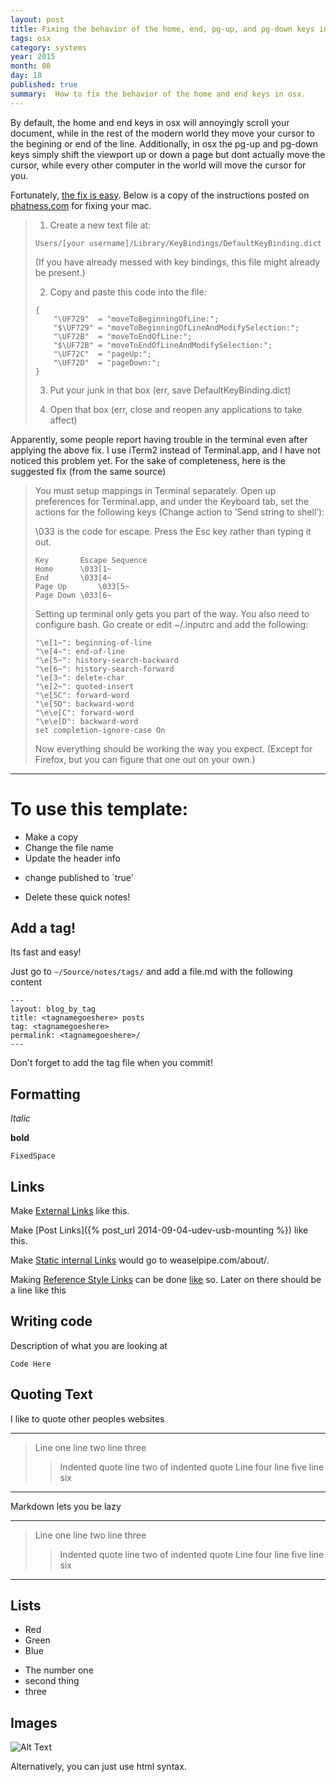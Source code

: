 ```yaml
---
layout: post
title: Fixing the behavior of the home, end, pg-up, and pg-down keys in OSX. 
tags: osx
category: systems
year: 2015
month: 08
day: 18
published: true
summary:  How to fix the behavior of the home and end keys in osx.
---
```


By default, the home and end keys in osx will annoyingly scroll your document, while in the rest of the modern world they move your cursor to the begining or end of the line.
Additionally, in osx the pg-up and pg-down keys simply shift the viewport up or down a page but dont actually move the cursor, while every other computer in the world will move the cursor for you. 

Fortunately, [the fix is easy](http://phatness.com/2007/08/fix-home-and-end-keys-on-mac-os-x/).
Below is a copy of the instructions posted on [phatness.com](http://phatness.com) for fixing your mac.

> 1) Create a new text file at:
> 
> ```
> Users/[your username]/Library/KeyBindings/DefaultKeyBinding.dict
> ```
> 
> (If you have already messed with key bindings, this file might already be present.)
> 
> 2) Copy and paste this code into the file:
> 
> ```
> {
>     "\UF729"  = "moveToBeginningOfLine:";
>     "$\UF729" = "moveToBeginningOfLineAndModifySelection:";
>     "\UF72B"  = "moveToEndOfLine:";
>     "$\UF72B" = "moveToEndOfLineAndModifySelection:";
>     "\UF72C"  = "pageUp:";
>     "\UF72D"  = "pageDown:";
> }
> ```
> 
> 3) Put your junk in that box (err, save DefaultKeyBinding.dict)
> 
> 4) Open that box (err, close and reopen any applications to take affect)
> 

Apparently, some people report having trouble in the terminal even after applying the above fix.
I use iTerm2 instead of Terminal.app, and I have not noticed this problem yet.
For the sake of completeness, here is the suggested fix (from the same source)

> You must setup mappings in Terminal separately. Open up preferences for Terminal.app, and under the Keyboard tab, set the actions for the following keys (Change action to ‘Send string to shell’):
> 
> \033 is the code for escape. Press the Esc key rather than typing it out.
> 
> ```
> Key		Escape Sequence
> Home		\033[1~
> End		\033[4~
> Page Up		\033[5~
> Page Down	\033[6~
> ```
> 
> Setting up terminal only gets you part of the way. You also need to configure bash. Go create or edit ~/.inputrc and add the following:
> 
> ```
> "\e[1~": beginning-of-line
> "\e[4~": end-of-line
> "\e[5~": history-search-backward
> "\e[6~": history-search-forward
> "\e[3~": delete-char
> "\e[2~": quoted-insert
> "\e[5C": forward-word
> "\e[5D": backward-word
> "\e\e[C": forward-word
> "\e\e[D": backward-word
> set completion-ignore-case On
> ```
> 
> Now everything should be working the way you expect. (Except for Firefox, but you can figure that one out on your own.)


----------------------------------------

To use this template:
=====================

 - Make a copy
 - Change the file name
 - Update the header info
  * change published to `true'
 - Delete these quick notes!

Add a tag!
----------

Its fast and easy!

Just go to `~/Source/notes/tags/` and add a file.md with the following content

    ---
    layout: blog_by_tag
    title: <tagnamegoeshere> posts
    tag: <tagnamegoeshere>
    permalink: <tagnamegoeshere>/
    ---

Don't forget to add the tag file when you commit!

Formatting
----------

_Italic_

**bold**

`FixedSpace`

Links
-----

Make [External Links](www.google.com) like this.

Make [Post Links]({% post_url 2014-09-04-udev-usb-mounting %}) like this.

Make [Static internal Links](/about/) would go to weaselpipe.com/about/.

Making [Reference Style Links][google] can be done [like][yahoo] so. Later on there should be a line like this

[google]: http://www.google.com/ "This is google"
[yahoo]: http://www.yahoo.com/ "Yahoo"


Writing code
------------

Description of what you are looking at

``` 
Code Here
```

Quoting Text
------------

I like to quote other peoples websites

-----------------------------
> Line one
> line two
> line three
> > Indented quote
> > line two of indented quote
> Line four
> line five
> line six
-----------------------------


Markdown lets you be lazy

-----------------------------
> Line one
line two
line three
> > Indented quote
> > line two of indented quote
Line four
line five
> line six
-----------------------------


Lists
-----

 * Red
 * Green
 * Blue

 - The number one
 - second thing
 - three


Images
------

![Alt Text](/path/to/image.jpg "optional title")

Alternatively, you can just use html syntax.
